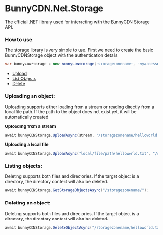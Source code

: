 # BunnyCDN.Net.Storage
The official .NET library used for interacting with the BunnyCDN Storage API.

### How to use:

The storage library is very simple to use. First we need to create the basic BunnyCDNStorage object with the authentication details
```c#
var bunnyCDNStorage = new BunnyCDNStorage("storagezonename", "MyAccessKey");
```
- [Upload](#uploading-an-object)
- [List Objects](#listing-objects)
- [Delete](#deleting-an-object)

### Uploading an object:
Uploading supports either loading from a stream or reading directly from a local file path. If the path to the object does not exist yet, it will be automatically created.

**Uploading from a stream**
```c#
await bunnyCDNStorage.UploadAsync(stream, "/storagezonename/helloworld.txt");
```

**Uploading a local file**
```c#
await bunnyCDNStorage.UploadAsync("local/file/path/helloworld.txt", "/storagezonename/helloworld.txt");
```

### Listing objects:
Deleting supports both files and directories. If the target object is a directory, the directory content will also be deleted.
```c#
await bunnyCDNStorage.GetStorageObjectsAsync("/storagezonename/");
```

### Deleting an object:
Deleting supports both files and directories. If the target object is a directory, the directory content will also be deleted.
```c#
await bunnyCDNStorage.DeleteObjectAsync("/storagezonename/helloworld.txt");
```
